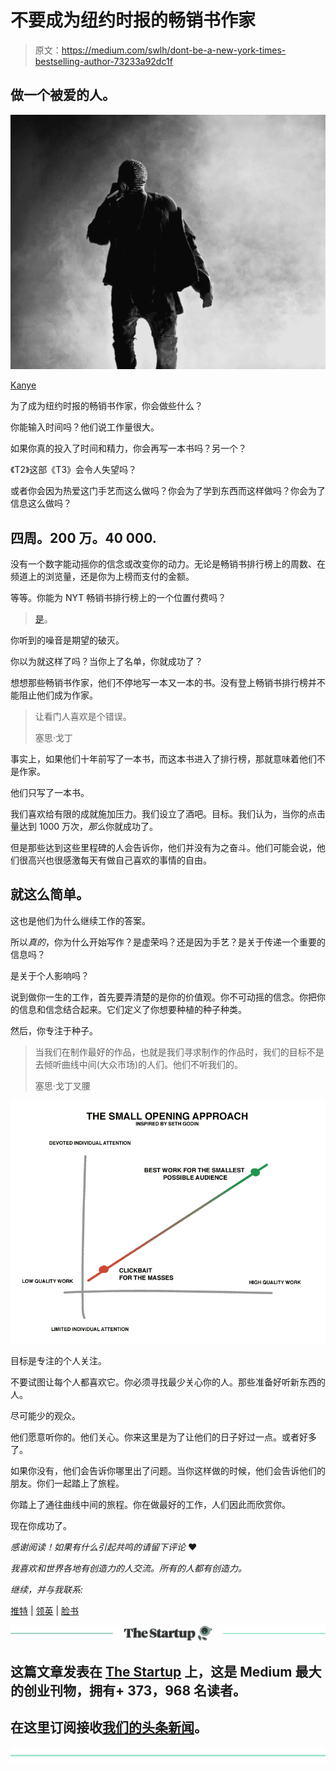 # 不要成为纽约时报的畅销书作家

> 原文：<https://medium.com/swlh/dont-be-a-new-york-times-bestselling-author-73233a92dc1f>

## 做一个被爱的人。

![](img/9d98490b335a1cd9e20741a524647a9b.png)

[Kanye](https://unsplash.com/photos/XUdIi04ohps?utm_source=unsplash&utm_medium=referral&utm_content=creditCopyText)

为了成为纽约时报的畅销书作家，你会做些什么？

你能输入时间吗？他们说工作量很大。

如果你真的投入了时间和精力，你会再写一本书吗？另一个？

《T2》这部《T3》会令人失望吗？

或者你会因为热爱这门手艺而这么做吗？你会为了学到东西而这样做吗？你会为了信息这么做吗？

## 四周。200 万。40 000.

没有一个数字能动摇你的信念或改变你的动力。无论是畅销书排行榜上的周数、在频道上的浏览量，还是你为上榜而支付的金额。

等等。你能为 NYT 畅销书排行榜上的一个位置付费吗？

> [是](https://www.wsj.com/articles/SB10001424127887323864304578316143623600544)。

你听到的噪音是期望的破灭。

你以为就这样了吗？当你上了名单，你就成功了？

想想那些畅销书作家，他们不停地写一本又一本的书。没有登上畅销书排行榜并不能阻止他们成为作家。

> 让看门人喜欢是个错误。
> 
> 塞思·戈丁

事实上，如果他们十年前写了一本书，而这本书进入了排行榜，那就意味着他们不是作家。

他们只写了一本书。

我们喜欢给有限的成就施加压力。我们设立了酒吧。目标。我们认为，当你的点击量达到 1000 万次，*那么*你就成功了。

但是那些达到这些里程碑的人会告诉你，他们并没有为之奋斗。他们可能会说，他们很高兴也很感激每天有做自己喜欢的事情的自由。

## 就这么简单。

这也是他们为什么继续工作的答案。

所以*真的*，你为什么开始写作？是虚荣吗？还是因为手艺？是关于传递一个重要的信息吗？

是关于个人影响吗？

说到做你一生的工作，首先要弄清楚的是你的价值观。你不可动摇的信念。你把你的信息和信念结合起来。它们定义了你想要种植的种子种类。

然后，你专注于种子。

> 当我们在制作最好的作品，也就是我们寻求制作的作品时，我们的目标不是去倾听曲线中间(大众市场)的人们。他们不听我们的。
> 
> 塞思·戈丁叉腰

![](img/174538b2b3287601e6f9c785e23b9617.png)

目标是专注的个人关注。

不要试图让每个人都喜欢它。你必须寻找最少关心你的人。那些准备好听新东西的人。

尽可能少的观众。

他们愿意听你的。他们关心。你来这里是为了让他们的日子好过一点。或者好多了。

如果你没有，他们会告诉你哪里出了问题。当你这样做的时候，他们会告诉他们的朋友。你们一起踏上了旅程。

你踏上了通往曲线中间的旅程。你在做最好的工作，人们因此而欣赏你。

现在你成功了。

*感谢阅读！如果有什么引起共鸣的请留下评论* ❤️

*我喜欢和世界各地有创造力的人交流。所有的人都有创造力。*

*继续，并与我联系:*

[推特](https://twitter.com/uhmrt) | [领英](https://www.linkedin.com/in/uhnak/) | [脸书](https://www.facebook.com/uhmrt/)

[![](img/308a8d84fb9b2fab43d66c117fcc4bb4.png)](https://medium.com/swlh)

## 这篇文章发表在 [The Startup](https://medium.com/swlh) 上，这是 Medium 最大的创业刊物，拥有+ 373，968 名读者。

## 在这里订阅接收[我们的头条新闻](http://growthsupply.com/the-startup-newsletter/)。

[![](img/b0164736ea17a63403e660de5dedf91a.png)](https://medium.com/swlh)